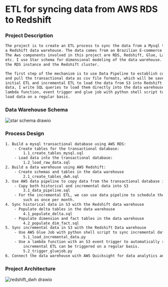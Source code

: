 # ETL for syncing data from AWS RDS to Redshift
### Project Description

```bash
The project is to create an ETL process to sync the data from a Mysql transactional database into
a Redshift data warehouse. The data comes from an Brazilian E-commerce company called Olist.
The Aws components involved in this project are RDS, Redshift, Glue, Lambda, Data Pipeline, Quicksight,
etc. I use Star schema for dimensional modeling of the data warehouse. I use Dbeaver to connect both
the RDS instance and the Redshift cluster.

The first step of the mechanism is to use Data Pipeline to establish connection with RDS Mysql database 
and pull the transactional data as csv file formats, which will be saved in S3. Then I implement both 
initial ETL and incremental ETL to load the data from S3 into Redshift data warehouse. For the historical
data, I write SQL queries to load them directly into the data warehouse. For the incremental data, I use 
lambda function, event trigger and glue job with python shell script to automatically perfrom ETL and
load data on a regular basis.
```

### Data Warehouse Schema

![star schema drawio](https://user-images.githubusercontent.com/31687491/159823998-dae194f1-ed3f-425f-bace-d1a6b4838cd8.png)

### Process Design

```bash
1. Build a mysql transactional database using AWS RDS:
    - Create tables for the transactional database:
        1.1_create_tables_mysql.sql
    - Load data into the transactional database:
        1.2_load_raw_data.sql
2. Build a data warehouse using AWS Redshift:
	- Create schemas and tables in the data warehouse
		2.1_create_tables_dwh.sql		
3. Use AWS data pipeline to copy data from the transactional database into S3:
	- Copy both historical and incremental data into S3
		3.1_data_pipeline.sql
	- For the incremental ETL, we can use data pipeline to schedule the process on a regular basis, 
        such as once per month.
4. Sync historical data in S3 with the Redshift data warehouse
	- Populate delta tables in the data warehouse
		4.1_populate_delta.sql
	- Populate dimension and fact tables in the data warehouse
		4.2_populate_dim_fact.sql
5. Sync incremental data in S3 with the Redshift Data warehouse
	- Use AWS Glue Job with python shell script to sync incremental data.
		5.1_load_incremental_data.py
	- Use a lambda function with an S3 event trigger to automatically run the glue job, so that the 
        incremental ETL can be triggered on a regular basis.
	    5.2_trigger_gluejob.py
6. Connect the data warehouse with AWS Quicksight for data analytics and BI reporting.
```

### Project Architecture

![redshift_dwh drawio](https://user-images.githubusercontent.com/31687491/159819100-798d12ae-b4a5-4730-8713-40ee6762d89e.png)